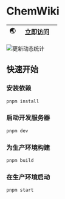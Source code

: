 # ChemWiki

| 🌏  | &nbsp;&nbsp;[立即访问](https://chemwiki.mrwillcom.com/) &nbsp;&nbsp; |
| --- | -------------------------------------------------------------------- |

![更新动态统计](https://repobeats.axiom.co/api/embed/991cdf9c787c2a983d227252c8d906243b29c492.svg 'Repobeats analytics image')

## 快速开始

### 安装依赖

```sh
pnpm install
```

### 启动开发服务器

```sh
pnpm dev
```

### 为生产环境构建

```sh
pnpm build
```

### 在生产环境启动

```sh
pnpm start
```
